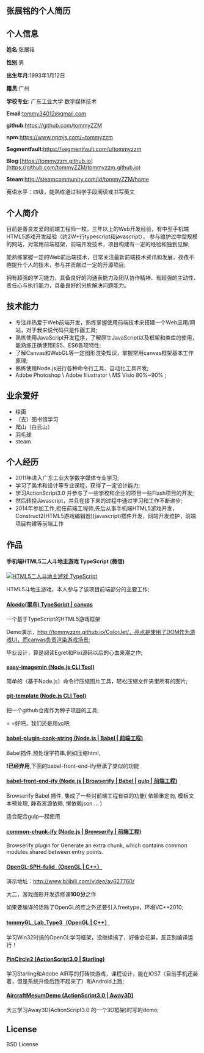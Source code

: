 ## 张展铭的个人简历

## 个人信息

**姓名**:张展铭

**性别**:男

**出生年月**:1993年1月12日

**籍贯**:广州

**学校专业**: 广东工业大学 数字媒体技术

**Email**:tommy34012@gmail.com

**github**:https://github.com/tommyZZM

**npm**:https://www.npmjs.com/~tommyzzm

**Segmentfault**:https://segmentfault.com/u/tommyzzm

**Blog**:[https://tommyzzm.github.io](https://github.com/tommyZZM/tommyzzm.github.io)

**Steam**:http://steamcommunity.com/id/tommyZZM/home

英语水平：四级，能熟练通过科学手段阅读或书写英文

## 个人简介

目前是善良友爱的前端工程师一枚，三年以上的Web开发经验，有中型手机端HTML5游戏开发经验（约2W+行typescript和javascript），
参与维护过中型规模的网站，对常用前端框架，前端开发技术，项目构建有一定的经验和独到见解;

能熟练掌握一定的Web前后端技术，日常关注最新前端技术资讯和发展，孜孜不倦提升个人的技术，参与并贡献过一定的开源项目;

拥有超强的学习能力，具备良好的沟通表能力及团队协作精神、有较强的主动性、责任心与执行能力，具备良好的分析解决问题能力。

## 技术能力

- 专注并热爱于Web前端开发，熟练掌握使用前端技术来搭建一个Web应用/网站，对于我来说代码只是作画工具;
- 熟练使用JavaScript开发程序，了解原生JavaScript以及框架和类库的使用，能熟练正确使用ES5、ES6各项特性;
- 了解Canvas和WebGL等一定图形渲染知识，掌握常用canvas框架基本工作原理;
- 熟练使用Node.js进行各种命令行工具、自动化工具开发;
- Adobe Photoshop \ Adobe Illustrator \ MS Visio 80%~90% ;

## 业余爱好

- 绘画
- （去）图书馆学习
- 爬山（白云山）
- 羽毛球
- steam

## 个人经历

- 2011年进入广东工业大学数字媒体专业学习;
- 学习了美术和设计等专业课程，获得了一定设计能力;
- 学习ActionScript3.0 并参与了一些学校和企业的项目一些Flash项目的开发;
- 然后转投Javascript，并且在接下来的过程中通过学习和工作不断进步;
- 2014年参加工作,担任前端工程师,先后从事手机端HTML5游戏开发，Construct2(HTML5游戏编辑器)(javascript)插件开发，网站开发维护，前端项目构建等前端工作

## 作品

#### 手机端HTML5二人斗地主游戏 TypeScript (微信)

[![HTML5二人斗地主游戏 TypeScript](http://7o51mi.com1.z0.glb.clouddn.com/pkddz-qr-sm.png)](https://www.pkddz.com)

HTML5斗地主游戏，本人参与了该项目前端部分的主要工作;

#### [Alcedo(翠鸟) TypeScript | canvas](https://github.com/tommyZZM/Alcedo)

一个基于TypeScript的HTML5游戏框架

Demo演示，http://tommyzzm.github.io/ColorJet/，亮点是使用了DOM作为游戏UI，而canvas负责渲染游戏场景;

毕业设计，算是阅读Egret和Pixi源码以后的心血来潮之作;

#### [easy-imagemin (Node.js CLI Tool)](https://github.com/tommyZZM/easy-imagemin)

简单的（基于Node.js）命令行压缩图片工具，轻松压缩文件夹里所有的图片;

#### [git-template (Node.js CLI Tool)](https://github.com/tommyZZM/git-template)

把一个github仓库作为种子项目的工具;

= =好吧，我们还是用[yo](https://www.npmjs.com/package/yo)吧;

#### [babel-plugin-cook-string (Node.js | Babel | 前端工程)](https://github.com/gfes/babel-plugin-cook-string)

Babel插件,预处理字符串,例如压缩html,

**!已经弃用**,下面的babel-front-end-ify继承了类似的功能

#### [babel-front-end-ify (Node.js | Browserify | Babel | gulp | 前端工程)](https://github.com/gfes/babel-front-end-ify)

Browserify Babel 插件, 集成了一些对前端工程有益的功能( 依赖重定向, 模板文本预处理, 静态资源依赖, 懒依赖json ... )

适合配合gulp一起使用

#### [common-chunk-ify (Node.js | Browserify | 前端工程)](https://github.com/gfes/common-chunk-ify)

Browserify plugin for Generate an extra chunk, which contains common modules shared between entry points.

#### [OpenGL-SPH-fulid（OpenGL | C++）](https://github.com/tommyZZM/OpenGL-SPH-fulid)

演示地址：http://www.bilibili.com/video/av627760/

大二，游戏图形开发选修课**100分**之作

如果要编译的话除了OpenGL的库之外还要引入freetype，环境VC++2010;

#### [tommyGL_Lab_Type3（OpenGL | C++）](https://github.com/tommyZZM/tommyGL_Lab_Type3)

学习Win32时搞的OpenGL学习框架，没继续搞了，好像会花屏，反正别编译运行！

#### [PinCircle2 (ActionScript3.0 | Starling)](https://github.com/tommyZZM/PinCircle2)

学习Starling和Adobe AIR写的打砖块游戏，课程设计，能在IOS7（目前手机还装着，但是系统升级后跑不起来了）和Android上跑;

#### [AircraftMesumDemo (ActionScript3.0 | Away3D)](https://github.com/tommyZZM/away3d-aircraftmuseumdemo)

大三学习Away3D(ActionScript3.0 的一个3D框架)时写的demo;

## License

BSD License
